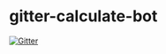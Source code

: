 # gitter-calculate-bot

[![Gitter](https://badges.gitter.im/Join%20Chat.svg)](https://gitter.im/disist/gitter-calculate-bot?utm_source=badge&utm_medium=badge&utm_campaign=pr-badge&utm_content=badge)